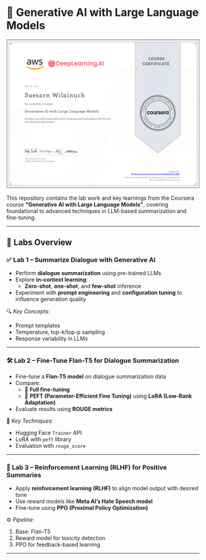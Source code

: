 # 🧠 Generative AI with Large Language Models

![Banner](assets/GenAI_suesarn.png)

This repository contains the lab work and key learnings from the Coursera course **"Generative AI with Large Language Models"**, covering foundational to advanced techniques in LLM-based summarization and fine-tuning.

---

## 🧪 Labs Overview

### ✅ Lab 1 – Summarize Dialogue with Generative AI

- Perform **dialogue summarization** using pre-trained LLMs
- Explore **in-context learning**:
  - **Zero-shot**, **one-shot**, and **few-shot** inference
- Experiment with **prompt engineering** and **configuration tuning** to influence generation quality

🔍 *Key Concepts*:
- Prompt templates
- Temperature, top-k/top-p sampling
- Response variability in LLMs

---

### 🛠️ Lab 2 – Fine-Tune Flan-T5 for Dialogue Summarization

- Fine-tune a **Flan-T5 model** on dialogue summarization data
- Compare:
  - 🔧 **Full fine-tuning**
  - 🔁 **PEFT (Parameter-Efficient Fine Tuning)** using **LoRA (Low-Rank Adaptation)**
- Evaluate results using **ROUGE metrics**

🧩 *Key Techniques*:
- Hugging Face `Trainer` API
- LoRA with `peft` library
- Evaluation with `rouge_score`

---

### 🎯 Lab 3 – Reinforcement Learning (RLHF) for Positive Summaries

- Apply **reinforcement learning (RLHF)** to align model output with desired tone
- Use reward models like **Meta AI’s Hate Speech model**
- Fine-tune using **PPO (Proximal Policy Optimization)**

⚙️ *Pipeline*:
1. Base: Flan-T5
2. Reward model for toxicity detection
3. PPO for feedback-based learning

---

